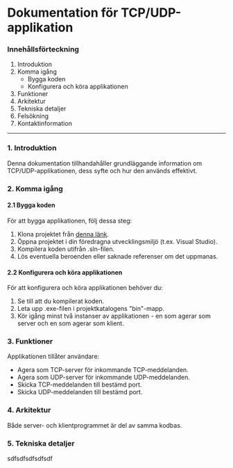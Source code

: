# Dokumentation för TCP/UDP-applikation

### Innehållsförteckning
1. Introduktion
2. Komma igång
   * Bygga koden
   * Konfigurera och köra applikationen
3. Funktioner
4. Arkitektur
5. Tekniska detaljer
6. Felsökning
7. Kontaktinformation
***
### 1. Introduktion
Denna dokumentation tillhandahåller grundläggande information om TCP/UDP-applikationen, dess syfte och hur den används effektivt.

### 2. Komma igång
#### 2.1 Bygga koden
  För att bygga applikationen, följ dessa steg:
  1. Klona projektet från [denna länk](https://github.com/iceotop/TCPUDPAssignment).
  2. Öppna projektet i din föredragna utvecklingsmiljö (t.ex. Visual Studio).
  3. Kompilera koden utifrån .sln-filen.
  4. Lös eventuella beroenden eller saknade referenser om det uppmanas.
#### 2.2 Konfigurera och köra applikationen
  För att konfigurera och köra applikationen behöver du:
  1. Se till att du kompilerat koden.
  2. Leta upp .exe-filen i projektkatalogens "bin"-mapp.
  3. Kör igång minst två instanser av applikationen - en som agerar som server och en som agerar som klient.

### 3. Funktioner
Applikationen tillåter användare:
  * Agera som TCP-server för inkommande TCP-meddelanden.
  * Agera som UDP-server för inkommande UDP-meddelanden.
  * Skicka TCP-meddelanden till bestämd port.
  * Skicka UDP-meddelanden till bestämd port.

### 4. Arkitektur
Både server- och klientprogrammet är del av samma kodbas.

### 5. Tekniska detaljer
sdfsdfsdfsdfsdf
